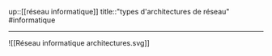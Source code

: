 up::[[réseau informatique]]
title::"types d'architectures de réseau"
#informatique 

----

![[Réseau informatique architectures.svg]]